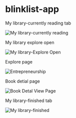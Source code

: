 # blinklist-app
My library-currently reading tab 

![My library-currently reading](https://user-images.githubusercontent.com/88451628/164325459-87ac731c-1cad-462f-993f-0855ef8a8462.png)

My library explore open

![My library-Explore Open](https://user-images.githubusercontent.com/88451628/164325505-dd115c44-fb47-4f04-af82-c29bbb4975df.png)

Explore page

![Entrepreneurship](https://user-images.githubusercontent.com/88451628/164325551-5ea54ab4-9f49-4596-be5f-878a6196bc04.png)

Book detial page

![Book Detal View Page](https://user-images.githubusercontent.com/88451628/164325592-bc1a4c84-8b2a-4e45-bb5e-34b443837579.png)

My library-finished tab

![My library-finished](https://user-images.githubusercontent.com/88451628/164325727-19752afc-2499-4cbe-90d7-30ef3c1bbea4.png)




